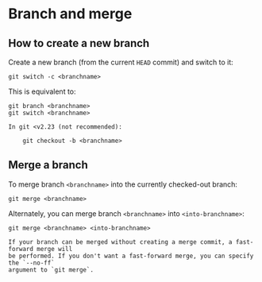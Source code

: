 # Branch and merge


## How to create a new branch

Create a new branch (from the current `HEAD` commit) and switch to it:

```
git switch -c <branchname>
```

This is equivalent to:

```
git branch <branchname>
git switch <branchname>
```

```{note}
In git <v2.23 (not recommended):

    git checkout -b <branchname>
```


## Merge a branch

To merge branch `<branchname>` into the currently checked-out branch:

```
git merge <branchname>
```

Alternately, you can merge branch `<branchname>` into `<into-branchname>`:

```
git merge <branchname> <into-branchname>
```

```{note}
If your branch can be merged without creating a merge commit, a fast-forward merge will
be performed. If you don't want a fast-forward merge, you can specify the `--no-ff`
argument to `git merge`.
```
